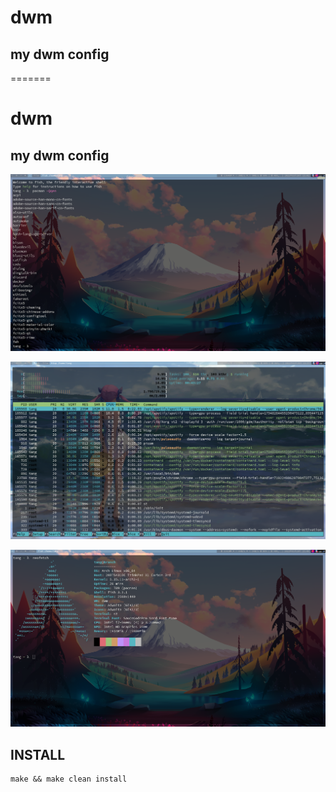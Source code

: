 # dwm
## my dwm config
=======
# dwm

## my dwm config

![2022-03-20_15-42](   2022-03-20_15-42.png)

![2022-03-20_15-57](2022-03-20_15-57.png)

![pz](pz.png)

## INSTALL
```shell
make && make clean install
```

